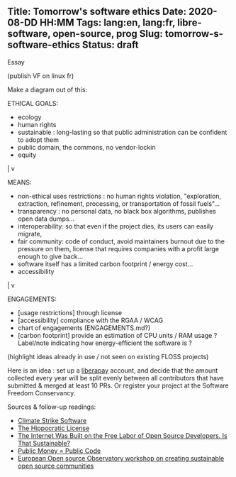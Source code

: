 Title: Tomorrow's software ethics
Date: 2020-08-DD HH:MM
Tags: lang:en, lang:fr, libre-software, open-source, prog
Slug: tomorrow-s-software-ethics
Status: draft
---

Essay

(publish VF on linux fr)

Make a diagram out of this:

ETHICAL GOALS:
- ecology
- human rights- sustainable : long-lasting so that public administration can be confident to adopt them
- public domain, the commons, no vendor-lockin
- equity

|
v

MEANS:
- non-ethical uses restrictions : no human rights violation, "exploration, extraction, refinement, processing, or transportation of fossil fuels"...
- transparency : no personal data, no black box algorithms, publishes open data dumps...
- interoperability: so that even if the project dies, its users can easily migrate,
- fair community: code of conduct, avoid maintainers burnout due to the pressure on them,
license that requires companies with a profit large enough to give back...
- software itself has a limited carbon footprint / energy cost...
- accessibility

|
v

ENGAGEMENTS:
- [usage restrictions] through license
- [accessibility] compliance with the RGAA / WCAG
- chart of engagements (ENGAGEMENTS.md?)
- [carbon footprint] provide an estimation of CPU units / RAM usage ?
Label/note indicating how energy-efficient the software is ?

(highlight ideas already in use / not seen on existing FLOSS projects)

Here is an idea :
set up a [liberapay](https://liberapay.com) account,
and decide that the amount collected every year will be split evenly
between all contributors that have submitted & merged at least 10 PRs.
Or register your project at the Software Freedom Conservancy.

Sources & follow-up readings:
- [Climate Strike Software](https://github.com/climate-strike/license)
- [The Hippocratic License](https://firstdonoharm.dev)
- [The Internet Was Built on the Free Labor of Open Source Developers. Is That Sustainable?](https://www.vice.com/en_us/article/43zak3/the-internet-was-built-on-the-free-labor-of-open-source-developers-is-that-sustainable)
- [Public Money = Public Code](https://publiccode.eu)
- [European Open source Observatory workshop on creating sustainable open source communities](https://joinup.ec.europa.eu/collection/open-source-observatory-osor/workshop-sustainable-oss-communities-public-sector-fosdem20)
